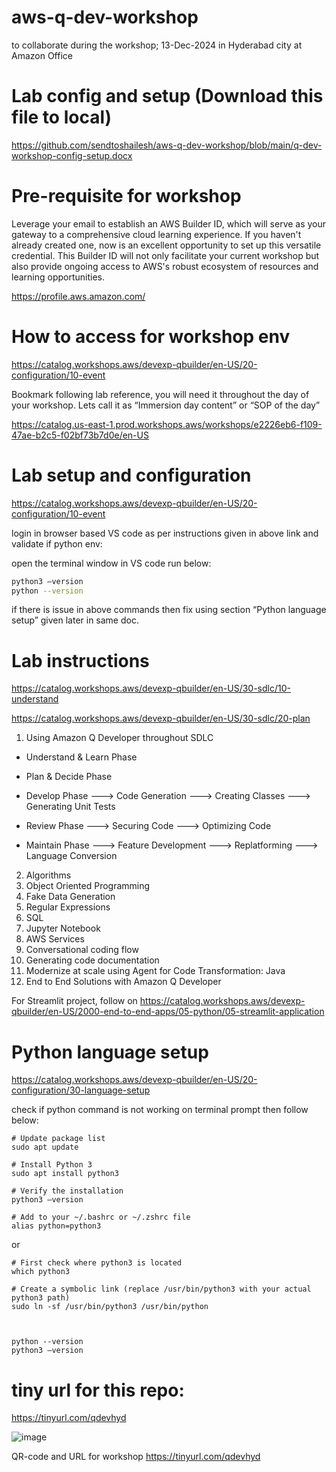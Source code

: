 # aws-q-dev-workshop
to collaborate during the workshop; 13-Dec-2024 in Hyderabad city at Amazon Office




# Lab config and setup (Download this file to local)

https://github.com/sendtoshailesh/aws-q-dev-workshop/blob/main/q-dev-workshop-config-setup.docx





 

# Pre-requisite for workshop

Leverage your email to establish an AWS Builder ID, which will serve as your gateway to a comprehensive cloud learning experience. If you haven't already created one, now is an excellent opportunity to set up this versatile credential. This Builder ID will not only facilitate your current workshop but also provide ongoing access to AWS's robust ecosystem of resources and learning opportunities.

https://profile.aws.amazon.com/ 


 



# How to access for workshop env

https://catalog.workshops.aws/devexp-qbuilder/en-US/20-configuration/10-event


 



Bookmark following lab reference, you will need it throughout the day of your workshop. Lets call it as “Immersion day content” or “SOP of the day”

https://catalog.us-east-1.prod.workshops.aws/workshops/e2226eb6-f109-47ae-b2c5-f02bf73b7d0e/en-US

# Lab setup and configuration

https://catalog.workshops.aws/devexp-qbuilder/en-US/20-configuration/10-event

login in browser based VS code as per instructions given in above link and validate if python env:

open the terminal window in VS code
run below:

```bash
python3 –version
python --version
```

if there is issue in above commands then fix using section “Python language setup” given later in same doc.

# Lab instructions


https://catalog.workshops.aws/devexp-qbuilder/en-US/30-sdlc/10-understand

https://catalog.workshops.aws/devexp-qbuilder/en-US/30-sdlc/20-plan

1.	Using Amazon Q Developer throughout SDLC
*	Understand & Learn Phase

*	Plan & Decide Phase
*	Develop Phase
--->	Code Generation
--->	Creating Classes
--->	Generating Unit Tests

*	Review Phase
--->	Securing Code
--->	Optimizing Code

*	Maintain Phase
--->	Feature Development
--->	Replatforming
--->	Language Conversion

  
2.	Algorithms
3.	Object Oriented Programming
4.	Fake Data Generation
5.	Regular Expressions
6.	SQL
7.	Jupyter Notebook
8.	AWS Services
9.	Conversational coding flow
10.	Generating code documentation
11.	Modernize at scale using Agent for Code Transformation: Java
12.	End to End Solutions with Amazon Q Developer




For Streamlit project, follow on
https://catalog.workshops.aws/devexp-qbuilder/en-US/2000-end-to-end-apps/05-python/05-streamlit-application


# Python language setup

https://catalog.workshops.aws/devexp-qbuilder/en-US/20-configuration/30-language-setup

check if python command is not working on terminal prompt then follow below:
```
# Update package list
sudo apt update

# Install Python 3
sudo apt install python3

# Verify the installation
python3 –version

# Add to your ~/.bashrc or ~/.zshrc file
alias python=python3
```
or 

```
# First check where python3 is located
which python3

# Create a symbolic link (replace /usr/bin/python3 with your actual python3 path)
sudo ln -sf /usr/bin/python3 /usr/bin/python



python --version
python3 –version

```


# tiny url for this repo:

https://tinyurl.com/qdevhyd

![image](https://github.com/user-attachments/assets/77e8b957-e0a3-432d-b346-41e5bb08c82f)


QR-code and URL for workshop
https://tinyurl.com/qdevhyd



